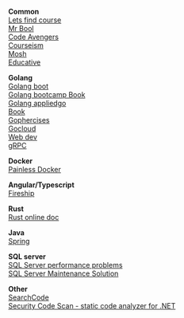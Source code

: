 
**Common**  
[Lets find course](http://letsfindcourse.com)  
[Mr Bool](http://mrbool.com)  
[Code Avengers](https://www.codeavengers.com)  
[Courseism](https://courseism.com)  
[Mosh](https://codewithmosh.teachable.com/)  
[Educative](https://www.educative.io)  

**Golang**  
[Golang boot](https://golangbot.com)  
[Golang bootcamp Book](http://www.golangbootcamp.com)  
[Golang appliedgo](https://appliedgo.com)  
[Book](https://www.openmymind.net)  
[Gophercises](https://gophercises.com)  
[Gocloud](https://gocloud.dev)  
[Web dev](https://www.usegolang.com)  
[gRPC](justforlearning.com/)  

**Docker**  
[Painless Docker](https://painlessdocker.com)  

**Angular/Typescript**  
[Fireship](https://fireship.io)  

**Rust**  
[Rust online doc](https://doc.rust-lang.org)  

**Java**  
[Spring](https://www.baeldung.com)  

**SQL server**  
[SQL Server performance problems](https://www.wardyit.com/blog/5-common-causes-sql-server-performance-problems/)  
[SQL Server Maintenance Solution](https://ola.hallengren.com/)  

**Other**  
[SearchCode](https://searchcode.com)  
[Security Code Scan - static code analyzer for .NET](https://security-code-scan.github.io/)  


